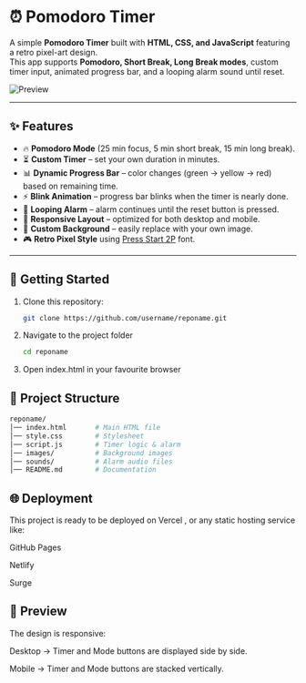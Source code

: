 # ⏰ Pomodoro Timer

A simple **Pomodoro Timer** built with **HTML, CSS, and JavaScript** featuring a retro pixel-art design.  
This app supports **Pomodoro, Short Break, Long Break modes**, custom timer input, animated progress bar, and a looping alarm sound until reset.  

![Preview](images/mixsage.png)

---

## ✨ Features
- 🔥 **Pomodoro Mode** (25 min focus, 5 min short break, 15 min long break).
- ⏳ **Custom Timer** – set your own duration in minutes.
- 📊 **Dynamic Progress Bar** – color changes (green → yellow → red) based on remaining time.
- ⚡ **Blink Animation** – progress bar blinks when the timer is nearly done.
- 🔔 **Looping Alarm** – alarm continues until the reset button is pressed.
- 📱 **Responsive Layout** – optimized for both desktop and mobile.
- 🌌 **Custom Background** – easily replace with your own image.
- 🎮 **Retro Pixel Style** using [Press Start 2P](https://fonts.google.com/specimen/Press+Start+2P) font.

---

## 🚀 Getting Started
1. Clone this repository:
   ```bash
   git clone https://github.com/username/reponame.git
   
2. Navigate to the project folder
   ```bash
   cd reponame

4. Open index.html in your favourite browser

## 📂 Project Structure
```bash
reponame/
│── index.html       # Main HTML file
│── style.css        # Stylesheet
│── script.js        # Timer logic & alarm
│── images/          # Background images
│── sounds/          # Alarm audio files
│── README.md        # Documentation
```
## 🌐 Deployment

This project is ready to be deployed on Vercel
, or any static hosting service like:

GitHub Pages

Netlify

Surge   

## 📸 Preview

The design is responsive:

Desktop → Timer and Mode buttons are displayed side by side.

Mobile → Timer and Mode buttons are stacked vertically.
